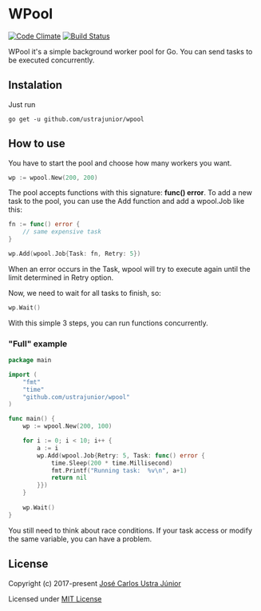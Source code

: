# WPool

[![Code Climate](https://codeclimate.com/github/ustrajunior/wpool/badges/gpa.svg)](https://codeclimate.com/github/ustrajunior/wpool)
[![Build Status](https://travis-ci.org/ustrajunior/wpool.svg?branch=master)](https://travis-ci.org/ustrajunior/wpool)


WPool it's a simple background worker pool for Go. You can send tasks to be executed concurrently.

## Instalation

Just run

```
go get -u github.com/ustrajunior/wpool
```

## How to use

You have to start the pool and choose how many workers you want.

```go
wp := wpool.New(200, 200)
```

The pool accepts functions with this signature: **func() error**. To add a new task to the pool, you can use the Add function and add a wpool.Job like this:

```go
fn := func() error {
	// same expensive task
}

wp.Add(wpool.Job{Task: fn, Retry: 5})
```

When an error occurs in the Task, wpool will try to execute again until the limit determined in Retry option.

Now, we need to wait for all tasks to finish, so:

```go
wp.Wait()
```

With this simple 3 steps, you can run functions concurrently.


### "Full" example

```go
package main

import (
	"fmt"
	"time"
	"github.com/ustrajunior/wpool"
)

func main() {
	wp := wpool.New(200, 100)

	for i := 0; i < 10; i++ {
		a := i
		wp.Add(wpool.Job{Retry: 5, Task: func() error {
			time.Sleep(200 * time.Millisecond)
			fmt.Printf("Running task:  %v\n", a+1)
			return nil
		}})
	}
	
	wp.Wait()
}
```

You still need to think about race conditions. If your task access or modify the same variable, you can have a problem.

## License

Copyright (c) 2017-present [José Carlos Ustra Júnior](https://github.com/ustrajunior)

Licensed under [MIT License](https://github.com/ustrajunior/wpool/blob/master/LICENSE)
